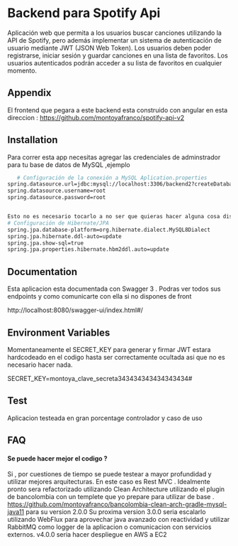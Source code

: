 
# Backend para Spotify Api 

Aplicación web que permita a los usuarios buscar canciones
utilizando la API de Spotify, pero además implementar un sistema de autenticación de
usuario mediante JWT (JSON Web Token). Los usuarios deben poder registrarse, iniciar
sesión y guardar canciones en una lista de favoritos. Los usuarios autenticados podrán
acceder a su lista de favoritos en cualquier momento.

## Appendix

El frontend que pegara a este backend esta construido con angular en esta direccion : https://github.com/montoyafranco/spotify-api-v2


## Installation

Para correr esta app necesitas agregar las credenciales de adminstrador para tu base de datos de MySQL ,ejemplo



```bash
   # Configuración de la conexión a MySQL Aplication.properties
spring.datasource.url=jdbc:mysql://localhost:3306/backend2?createDatabaseIfNotExist=true
spring.datasource.username=root
spring.datasource.password=root


Esto no es necesario tocarlo a no ser que quieras hacer alguna cosa distinta con el comportamiento de la base de datos 
# Configuración de Hibernate/JPA
spring.jpa.database-platform=org.hibernate.dialect.MySQL8Dialect
spring.jpa.hibernate.ddl-auto=update
spring.jpa.show-sql=true
spring.jpa.properties.hibernate.hbm2ddl.auto=update
```
    
## Documentation
Esta aplicacion esta documentada con Swagger 3 . Podras ver todos sus endpoints y como comunicarte con ella si no dispones de front

http://localhost:8080/swagger-ui/index.html#/


## Environment Variables

Momentaneamente el SECRET_KEY para generar y firmar JWT estara hardcodeado en el codigo hasta ser correctamente ocultada asi que no es necesario hacer nada.

SECRET_KEY=montoya_clave_secreta343434343434343434#




## Test

Aplicacion testeada en gran porcentage controlador y caso de uso 




## FAQ

#### Se puede hacer mejor el codigo ?

Si , por cuestiones de tiempo se puede testear a mayor profundidad y utilizar mejores arquitecturas. En este caso es Rest MVC .  Idealmente pronto sera refactorizado utilizando Clean Architecture
utilizando el plugin de bancolombia con un templete que yo prepare para utilizar de base . https://github.com/montoyafranco/bancolombia-clean-arch-gradle-mysql-java11 para su version 2.0.0
Su proxima version 3.0.0 seria escalarlo utilizando WebFlux para aprovechar java avanzado con reactividad y utilizar RabbitMQ como logger de la aplicacion o comunicacion con servicios externos. 
v4.0.0 seria hacer despliegue en AWS a EC2


